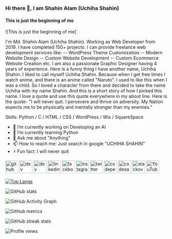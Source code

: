 ### Hi there 👋, I am Shahin Alam (Uchiha Shahin)
#### This is just the beginning of me
![This is just the beginning of me]

I'm Md. Shahin Alam (Uchiha Shahin). Working as Web Developer from 2019. I have completed 150+ projects. I can provide freelance web development services like: 
-- WordPress Theme Customization
-- Modern Website Design
-- Custom Website Development
-- Custom Ecommerce Website Creation etc.
I am also a passionate Graphic Designer having 4 years of experience. 
Here is a funny thing I have another name, Uchiha Shahin. I liked to call myself Uchiha Shahin. Because when I get free times I watch anime, and there is an anime called "Naruto". I used to like this when I was a child. So I loved a character from there and decided to take the name Uchiha with my name Shahin. And this is a short story of how I picked this name.
I love a quote and use this quote everywhere in my about line. Here is the quote- 
"I will never quit. I persevere and thrive on adversity. My Nation expects me to be physically and mentally stronger than my enemies." 

Skills: Python / C / HTML / CSS / WordPress / Wix / SquareSpace

- 🔭 I’m currently working on Developing an AI 
- 🌱 I’m currently learning Python 
- 💬 Ask me about "Anything" 
- 📫 How to reach me: Just search in google "UCHIHA SHAHIN" 
- ⚡ Fun fact: I will never quit 


[<img src='https://cdn.jsdelivr.net/npm/simple-icons@3.0.1/icons/github.svg' alt='github' height='40'>](https://github.com/uchihashahin01)  [<img src='https://cdn.jsdelivr.net/npm/simple-icons@3.0.1/icons/dev-dot-to.svg' alt='dev' height='40'>](https://dev.to/uchihashahin)  [<img src='https://cdn.jsdelivr.net/npm/simple-icons@3.0.1/icons/hashnode.svg' alt='dev' height='40'>](@uchihashahin)  [<img src='https://cdn.jsdelivr.net/npm/simple-icons@3.0.1/icons/linkedin.svg' alt='linkedin' height='40'>](https://www.linkedin.com/in/uchihashahin/)  [<img src='https://cdn.jsdelivr.net/npm/simple-icons@3.0.1/icons/facebook.svg' alt='facebook' height='40'>](https://www.facebook.com/uchihashahinn)  [<img src='https://cdn.jsdelivr.net/npm/simple-icons@3.0.1/icons/instagram.svg' alt='instagram' height='40'>](https://www.instagram.com/uchihashahin01/)  [<img src='https://cdn.jsdelivr.net/npm/simple-icons@3.0.1/icons/twitter.svg' alt='twitter' height='40'>](https://twitter.com/uchiha_shahin)  [<img src='https://cdn.jsdelivr.net/npm/simple-icons@3.0.1/icons/codepen.svg' alt='codepen' height='40'>](https://codepen.io/uchihashahin)  [<img src='https://cdn.jsdelivr.net/npm/simple-icons@3.0.1/icons/codesandbox.svg' alt='codesandbox' height='40'>](https://codesandbox.io/u/uchihashahin)  [<img src='https://cdn.jsdelivr.net/npm/simple-icons@3.0.1/icons/stackoverflow.svg' alt='stackoverflow' height='40'>](https://stackoverflow.com/users/15471779/uchiha-shahin)  [<img src='https://cdn.jsdelivr.net/npm/simple-icons@3.0.1/icons/youtube.svg' alt='YouTube' height='40'>](https://www.youtube.com/channel/UC8KbD-4XbJVvhR0uYAqgONg)  

[![Top Langs](https://github-readme-stats.vercel.app/api/top-langs/?username=uchihashahin01)](https://github.com/anuraghazra/github-readme-stats)

![GitHub stats](https://github-readme-stats.vercel.app/api?username=uchihashahin01&show_icons=true)  

![GitHub Activity Graph](https://activity-graph.herokuapp.com/graph?username=uchihashahin01)  

![GitHub metrics](https://metrics.lecoq.io/uchihashahin01)  

![GitHub streak stats](https://github-readme-streak-stats.herokuapp.com/?user=uchihashahin01)  

![Profile views](https://gpvc.arturio.dev/uchihashahin01)  

<!---
uchihashahin01/uchihashahin01 is a ✨ special ✨ repository because its `README.md` (this file) appears on your GitHub profile.
You can click the Preview link to take a look at your changes.
--->
